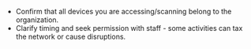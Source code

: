 
  * Confirm that all devices you are accessing/scanning belong to the organization.
  * Clarify timing and seek permission with staff - some activities can tax the network or cause disruptions.
